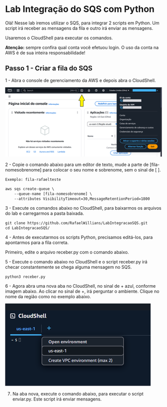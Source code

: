 # Lab Integração do SQS com Python

Olá! Nesse lab iremos utilizar o SQS, para integrar 2 scripts em Python. Um script irá receber as mensagens da fila e outro irá enviar as mensagens.

Usaremos o CloudShell para executar os comandos.

**Atenção:** sempre confira qual conta você efetuou login. O uso da conta na AWS é de sua inteira responsabilidade!

## Passo 1 - Criar a fila do SQS

1 - Abra o console de gerenciamento da AWS e depois abra o CloudShell.

![aws-cloudshell1](/img/aws-cloudshell1.png)

2 - Copie o comando abaixo para um editor de texto, mude a parte de [fila-nomesobrenome] para colocar o seu nome e sobrenome, sem o sinal de [ ].

    Exemplo: fila-rafaelteste

```
aws sqs create-queue \
    --queue-name [fila-nomesobrenome] \
    --attributes VisibilityTimeout=30,MessageRetentionPeriod=1800
```

3 -  Execute os comandos abaixo no CloudShell, para baixarmos os arquivos do lab e carregarmos a pasta baixada.
```
git clone https://github.com/RafaelWillians/LabIntegracaoSQS.git
cd LabIntegracaoSQS/
```

4 -  Antes de executarmos os scripts Python, precisamos editá-los, para apontarmos para a fila correta.

Primeiro, edite o arquivo receber.py com o comando abaixo.


5 - Execute o comando abaixo no CloudShell e o script receber.py irá checar constantemente se chega alguma mensagem no SQS.
```
python3 receber.py
```

6 - Agora abra uma nova aba no CloudShell, no sinal de + azul, conforme imagem abaixo. Ao clicar no sinal de +, irá perguntar o ambiente. Clique no nome da região como no exemplo abaixo.

![cloudshell-aba](/img/cloudshell-aba.PNG)

7. Na aba nova, execute o comando abaixo, para executar o script enviar.py.
Este script irá enviar mensagens.


```

```


